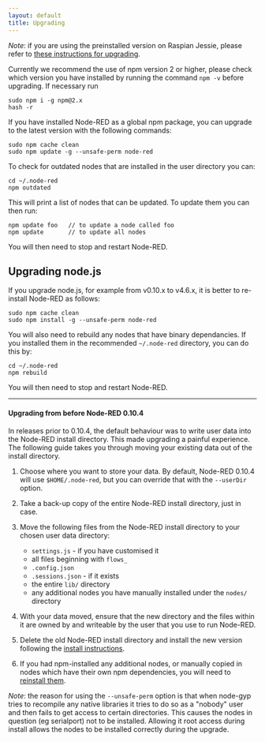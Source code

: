 ```yaml
---
layout: default
title: Upgrading
---
```


<div class="doc-callout"><em>Note</em>: if you are using the preinstalled version
on Raspian Jessie, please refer to <a href="/docs/hardware/raspberrypi#upgrading">these instructions for upgrading</a>.</div>

Currently we recommend the use of npm version 2 or higher, please check which version you
have installed by running the command `npm -v` before upgrading. If necessary run

    sudo npm i -g npm@2.x
    hash -r

If you have installed Node-RED as a global npm package, you can upgrade to the
latest version with the following commands:

    sudo npm cache clean
    sudo npm update -g --unsafe-perm node-red

To check for outdated nodes that are installed in the user directory you can:

    cd ~/.node-red
    npm outdated

This will print a list of nodes that can be updated. To update them you can then run:

    npm update foo   // to update a node called foo
    npm update       // to update all nodes

You will then need to stop and restart Node-RED.

## Upgrading node.js

If you upgrade node.js, for example from v0.10.x to v4.6.x, it is better to
re-install Node-RED as follows:

    sudo npm cache clean
    sudo npm install -g --unsafe-perm node-red

You will also need to rebuild any nodes that have binary dependancies. If you
installed them in the recommended `~/.node-red` directory, you can do this by:

    cd ~/.node-red
    npm rebuild

You will then need to stop and restart Node-RED.

----

#### Upgrading from before Node-RED 0.10.4

In releases prior to 0.10.4, the default behaviour was to write user data into
the Node-RED install directory. This made upgrading a painful experience. The
following guide takes you through moving your existing data out of the install
directory.

1. Choose where you want to store your data. By default, Node-RED 0.10.4 will
   use `$HOME/.node-red`, but you can override that with the `--userDir` option.

2. Take a back-up copy of the entire Node-RED install directory, just in case.

3. Move the following files from the Node-RED install directory to your chosen
   user data directory:

   - `settings.js` - if you have customised it
   - all files beginning with `flows_`
   - `.config.json`
   - `.sessions.json` - if it exists
   - the entire `lib/` directory
   - any additional nodes you have manually installed under the `nodes/` directory

4. With your data moved, ensure that the new directory and the files within it are
owned by and writeable by the user that you use to run Node-RED.

5. Delete the old Node-RED install directory and install the
   new version following the [install instructions](installation).

6. If you had npm-installed any additional nodes, or manually copied in nodes
   which have their own npm dependencies, you will need to [reinstall them](adding-nodes).

_Note_: the reason for using the `--unsafe-perm` option is that when node-gyp tries
to recompile any native libraries it tries to do so as a "nobody" user and then
fails to get access to certain directories. This causes the nodes in question
(eg serialport) not to be installed. Allowing it root access during install
allows the nodes to be installed correctly during the upgrade.
